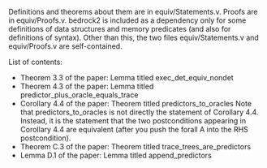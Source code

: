 Definitions and theorems about them are in equiv/Statements.v.
Proofs are in equiv/Proofs.v.
bedrock2 is included as a dependency only for some definitions of data structures and memory predicates (and also for definitions of syntax).
Other than this, the two files equiv/Statements.v and equiv/Proofs.v are self-contained.


List of contents:

* Theorem 3.3 of the paper: Lemma titled exec_det_equiv_nondet
* Theorem 4.3 of the paper: Lemma titled predictor_plus_oracle_equals_trace
* Corollary 4.4 of the paper: Theorem titled predictors_to_oracles
  Note that predictors_to_oracles is not directly the statement of Corollary 4.4.  Instead, it is the statement that the two postconditions appearing in Corollary 4.4 are equivalent (after you push the forall A into the RHS postcondition).
* Theorem C.3 of the paper: Theorem titled trace_trees_are_predictors
* Lemma D.1 of the paper: Lemma titled append_predictors
